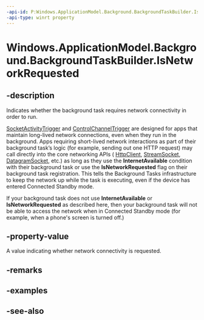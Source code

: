 ```yaml
---
-api-id: P:Windows.ApplicationModel.Background.BackgroundTaskBuilder.IsNetworkRequested
-api-type: winrt property
---
```


<!-- Property syntax
public bool IsNetworkRequested { get;  set; }
-->

# Windows.ApplicationModel.Background.BackgroundTaskBuilder.IsNetworkRequested

## -description
Indicates whether the background task requires network connectivity in order to run.

[SocketActivityTrigger](socketactivitytrigger.md) and [ControlChannelTrigger](../windows.networking.sockets/controlchanneltrigger.md) are designed for apps that maintain long-lived network connections, even when they run in the background. Apps requiring short-lived network interactions as part of their background task’s logic (for example, sending out one HTTP request) may call directly into the core networking APIs ( [HttpClient](../windows.web.http/httpclient.md), [StreamSocket](../windows.networking.sockets/streamsocket.md), [DatagramSocket](../windows.networking.sockets/datagramsocket.md), etc.) as long as they use the **InternetAvailable** condition with their background task or use the **IsNetworkRequested** flag on their background task registration. This tells the Background Tasks infrastructure to keep the network up while the task is executing, even if the device has entered Connected Standby mode.

If your background task does not use **InternetAvailable** or **IsNetworkRequested** as described here, then your background task will not be able to access the network when in Connected Standby mode (for example, when a phone's screen is turned off.)

## -property-value
A value indicating whether network connectivity is requested.

## -remarks

## -examples

## -see-also
